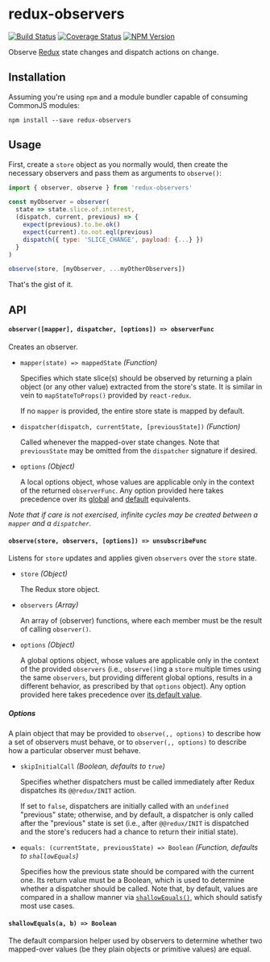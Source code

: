 # redux-observers

[![Build Status](https://img.shields.io/github/actions/workflow/status/xuoe/redux-observers/ci.yml?style=flat-square)](https://github.com/xuoe/redux-observers/actions/workflows/ci.yml)
[![Coverage Status](https://img.shields.io/coveralls/xuoe/redux-observers.svg?style=flat-square)](https://coveralls.io/r/xuoe/redux-observers)
[![NPM Version](https://img.shields.io/npm/v/redux-observers.svg?style=flat-square)](https://www.npmjs.com/package/redux-observers)

Observe [Redux](http://redux.js.org/) state changes and dispatch actions on change.

## Installation

Assuming you're using `npm` and a module bundler capable of consuming CommonJS
modules:

`npm install --save redux-observers`

## Usage
First, create a `store` object as you normally would, then create the necessary
observers and pass them as arguments to `observe()`:

```javascript
import { observer, observe } from 'redux-observers'

const myObserver = observer(
  state => state.slice.of.interest,
  (dispatch, current, previous) => {
    expect(previous).to.be.ok()
    expect(current).to.not.eql(previous)
    dispatch({ type: 'SLICE_CHANGE', payload: {...} })
  }
)

observe(store, [myObserver, ...myOtherObservers])
```

That's the gist of it.

## API

#### `observer([mapper], dispatcher, [options]) => observerFunc`

Creates an observer.

  - `mapper(state) => mappedState` *(Function)*

    Specifies which state slice(s) should be observed by returning a plain
    object (or any other value) extracted from the store's state. It is similar
    in vein to `mapStateToProps()` provided by `react-redux`.

    If no `mapper` is provided, the entire store state is mapped by default.

  - `dispatcher(dispatch, currentState, [previousState])` *(Function)*

    Called whenever the mapped-over state changes. Note that `previousState`
    may be omitted from the `dispatcher` signature if desired.

  - `options` *(Object)*

    A local options object, whose values are applicable only in the context of
    the returned `observerFunc`. Any option provided here takes precedence over
    its [global](#observestore-observers-options--unsubscribefunc)
    and [default](#options) equivalents.

_Note that if care is not exercised, infinite cycles may be created between
a `mapper` and a `dispatcher`._

#### `observe(store, observers, [options]) => unsubscribeFunc`

Listens for `store` updates and applies given `observers` over the `store`
state.

 - `store` *(Object)*

    The Redux store object.

 - `observers` *(Array)*

    An array of (observer) functions, where each member must be the result of
    calling `observer()`.

 - `options` *(Object)*

    A global options object, whose values are applicable only in the context
    of the provided `observers` (i.e., `observe()`ing a `store` multiple times
    using the same `observers`, but providing different global options, results
    in a different behavior, as prescribed by that `options` object). Any option
    provided here takes precedence over [its default value](#options).

##### Options

  A plain object that may be provided to `observe(,, options)` to describe how
  a set of observers must behave, or to `observer(,, options)` to describe how
  a particular observer must behave.

  - `skipInitialCall` *(Boolean, defaults to `true`)*

    Specifies whether dispatchers must be called immediately after Redux
    dispatches its `@@redux/INIT` action.

    If set to `false`, dispatchers are initially called with an `undefined`
    "previous" state; otherwise, and by default, a dispatcher is only called
    after the "previous" state is set (i.e., after `@@redux/INIT` is
    dispatched and the store's reducers had a chance to return their initial
    state).

  - `equals: (currentState, previousState) => Boolean` *(Function, defaults to `shallowEquals`)*

    Specifies how the previous state should be compared with the current one. Its
    return value must be a Boolean, which is used to determine whether a dispatcher
    should be called. Note that, by default, values are compared in a shallow
    manner via [`shallowEquals()`](#shallowequalsa-b--boolean), which should
    satisfy most use cases.

#### `shallowEquals(a, b) => Boolean`

The default comparsion helper used by observers to determine whether two
mapped-over values (be they plain objects or primitive values) are equal.
